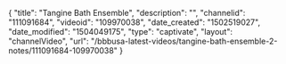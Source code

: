 {
    "title": "Tangine Bath Ensemble",
    "description": "",
    "channelid": "111091684",
    "videoid": "109970038",
    "date_created": "1502519027",
    "date_modified": "1504049175",
    "type": "captivate",
    "layout": "channelVideo",
    "url": "\/bbbusa-latest-videos\/tangine-bath-ensemble-2-notes\/111091684-109970038"
}